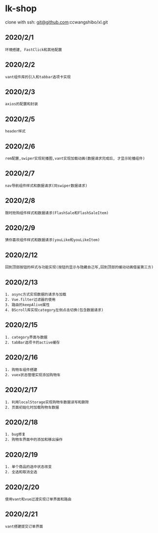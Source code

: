 # lk-shop
clone with ssh:  git@github.com:ccwangshibo/xl.git
## 2020/2/1
```
环境搭建, FastClick和其他配置
```
## 2020/2/2
```
vant组件库的引入和tabbar选项卡实现
```
## 2020/2/3
```
axios的配置和封装
```
## 2020/2/5
```
header样式
```
## 2020/2/6
```
rem配置,swiper实现轮播图,vant实现加载动画(数据请求完成后, 才显示轮播组件)
```
## 2020/2/7
```
nav导航组件样式和数据请求(同swiper数据请求)
```
## 2020/2/8
```
限时抢购组件样式和数据请求(FlashSale和FlashSaleItem)
```
## 2020/2/9
```
猜你喜欢组件样式和数据请求(youLike和youLikeItem)
```
## 2020/2/12
```
回到顶部按钮的样式与功能实现(按钮的显示与隐藏自己写,回到顶部的缓动动画借鉴第三方)
```
## 2020/2/13
```
1. async方式实现数据的请求与加载
2. Vue.filter过滤器的使用
3. 路由的keepAlive属性
4. BScroll库实现category左侧点击切换(包含数据请求)
```
## 2020/2/15
```
1. category界面与数据
2. tabBar选项卡的active缓存
```
## 2020/2/16
```
1. 购物车组件搭建
2. vuex状态管理实现添加购物车
```
## 2020/2/17
```
1. 利用localStorage实现购物车数据读写和删除
2. 页面初始化时加载购物车数据
```
## 2020/2/18
```
1. bug修复
2. 购物车界面中的添加和移出操作
```
## 2020/2/19
```
1. 单个商品的选中状态改变
2. 全选和取消全选
```
## 2020/2/20
```
使用vant和vue过渡实现订单界面和路由
```
## 2020/2/21
```
vant搭建提交订单界面
```